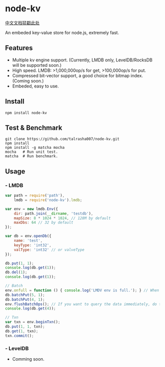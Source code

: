 node-kv
=======

[中文文档猛戳此处](https://github.com/talrasha007/node-kv/blob/master/README.zhcn.md)

An embeded key-value store for node.js, extremely fast.

## Features
- Multiple kv engine support. (Currently, LMDB only, LevelDB/RocksDB will be supported soon.)
- High speed. LMDB: >1,000,000op/s for get, >100,000op/s for put.
- Compressed bit-vector support, a good choice for bitmap index. (Coming soon.)
- Embeded, easy to use.

## Install
```
npm install node-kv
```

## Test & Benchmark
```
git clone https://github.com/talrasha007/node-kv.git
npm install
npm install -g matcha mocha
mocha   # Run unit test.
matcha  # Run benchmark.
```

## Usage
### - LMDB
```js
var path = require('path'),
    lmdb = require('node-kv').lmdb;

var env = new lmdb.Env({
    dir: path.join(__dirname, 'testdb'),
    mapSize: 8 * 1024 * 1024, // 128M by default
    maxDbs: 64 // 32 by default
});

var db = env.openDb({
    name: 'test',
    keyType: 'int32',
    valType: 'int32' // or valveType
});

db.put(1, 1);
console.log(db.get(1));
db.del(1);
console.log(db.get(1));

// Batch
env.onfull = function () { console.log('LMDV env is full.'); } // When you use batch ops, remember to set this callback to catch MDB_MAPFULL exception.
db.batchPut(5, 1);
db.batchPut(4, 1);
env.flushBatchOps(); // If you want to query the data immediately, do this.
console.log(db.get(4));

// Txn
var txn = env.beginTxn();
db.put(1, 1, txn);
db.get(1, txn);
txn.commit();
```
### - LevelDB
  - Comming soon.
